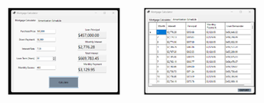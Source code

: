<div style="display: flex; justify-content: space-between;">
    <img src="Images/MortgageCalculator1.png" alt="Calculator" width="45%">
    <img src="Images/MortgageCalculator2.png" alt="Amortization Schedule" width="45%">
</div>

